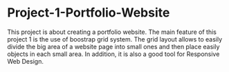 # Project-1-Portfolio-Website
This project is about creating a portfolio website.
The main feature of this project 1 is the use of boostrap grid system.
The grid layout allows to easily divide the big area of a website page into small ones and then place easily objects in each small area. In addition, it is also a good tool for Responsive Web Design.

